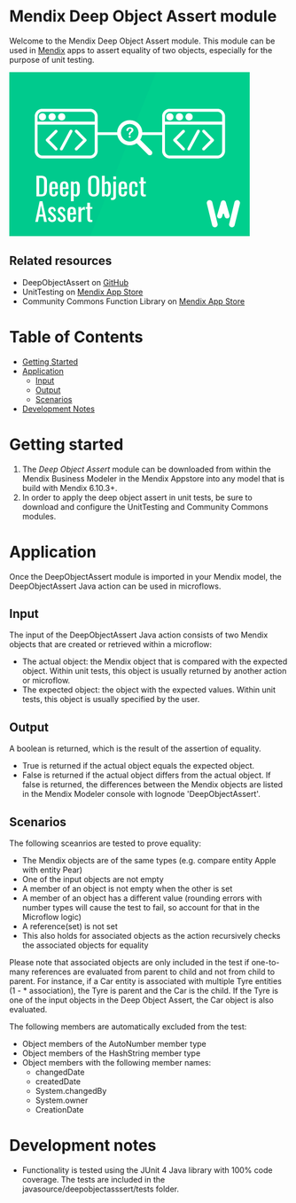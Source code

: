 # Mendix Deep Object Assert module

Welcome to the Mendix Deep Object Assert module. This module can be used in [Mendix](http://www.mendix.com) apps to assert equality of two objects, especially for the purpose of unit testing.

![DeepObjectAssert logo][1]

## Related resources
* DeepObjectAssert on [GitHub](https://github.com/mennodehaas/deepobjectassert)
* UnitTesting on [Mendix App Store](https://appstore.home.mendix.com/link/app/390/Mendix/UnitTesting)
* Community Commons Function Library on [Mendix App Store](https://appstore.home.mendix.com/link/app/170/Mendix/Community-Commons-Function-Library)

# Table of Contents

* [Getting Started](#getting-started)
* [Application](#application)
	- [Input](#input)
	- [Output](#output)
	- [Scenarios](#scenarios)
* [Development Notes](#development-notes)

# Getting started
1. The *Deep Object Assert* module can be downloaded from within the Mendix Business Modeler in the Mendix Appstore into any model that is build with Mendix 6.10.3+.
2. In order to apply the deep object assert in unit tests, be sure to download and configure the UnitTesting and Community Commons modules.

# Application
Once the DeepObjectAssert module is imported in your Mendix model, the DeepObjectAssert Java action can be used in microflows. 

## Input
The input of the DeepObjectAssert Java action consists of two Mendix objects that are created or retrieved within a microflow:
* The actual object: the Mendix object that is compared with the expected object. Within unit tests, this object is usually returned by another action or microflow.
* The expected object: the object with the expected values. Within unit tests, this object is usually specified by the user. 

## Output
A boolean is returned, which is the result of the assertion of equality.
* True is returned if the actual object equals the expected object.
* False is returned if the actual object differs from the actual object. If false is returned, the differences between the Mendix objects are listed in the Mendix Modeler console with lognode 'DeepObjectAssert'. 

## Scenarios
The following sceanrios are tested to prove equality:
* The Mendix objects are of the same types (e.g. compare entity Apple with entity Pear)
* One of the input objects are not empty
* A member of an object is not empty when the other is set
* A member of an object has a different value (rounding errors with number types will cause the test to fail, so account for that in the Microflow logic)
* A reference(set) is not set
* This also holds for associated objects as the action recursively checks the associated objects for equality

Please note that associated objects are only included in the test if one-to-many references are evaluated from parent to child and not from child to parent. For instance, if a Car entity is associated with multiple Tyre entities (1 - * association), the Tyre is parent and the Car is the child. If the Tyre is one of the input objects in the Deep Object Assert, the Car object is also evaluated.

The following members are automatically excluded from the test:
* Object members of the AutoNumber member type
* Object members of the HashString member type
* Object members with the following member names:
	- changedDate
	- createdDate
	- System.changedBy
	- System.owner
	- CreationDate

# Development notes
* Functionality is tested using the JUnit 4 Java library with 100% code coverage. The tests are included in the javasource/deepobjectasssert/tests folder.

 [1]: docs/logo.png